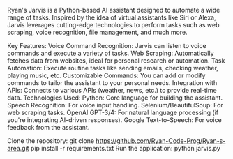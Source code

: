 Ryan's Jarvis is a Python-based AI assistant designed to automate a wide range of tasks. Inspired by the idea of virtual assistants like Siri or Alexa, Jarvis leverages cutting-edge technologies to perform tasks such as web scraping, voice recognition, file management, and much more.

Key Features:
Voice Command Recognition: Jarvis can listen to voice commands and execute a variety of tasks.
Web Scraping: Automatically fetches data from websites, ideal for personal research or automation.
Task Automation: Execute routine tasks like sending emails, checking weather, playing music, etc.
Customizable Commands: You can add or modify commands to tailor the assistant to your personal needs.
Integration with APIs: Connects to various APIs (weather, news, etc.) to provide real-time data.
Technologies Used:
Python: Core language for building the assistant.
Speech Recognition: For voice input handling.
Selenium/BeautifulSoup: For web scraping tasks.
OpenAI GPT-3/4: For natural language processing (if you're integrating AI-driven responses).
Google Text-to-Speech: For voice feedback from the assistant.

Clone the repository:
git clone https://github.com/Ryan-Code-Prog/Ryan-s-area.git
pip install -r requirements.txt
Run the application:
python jarvis.py
